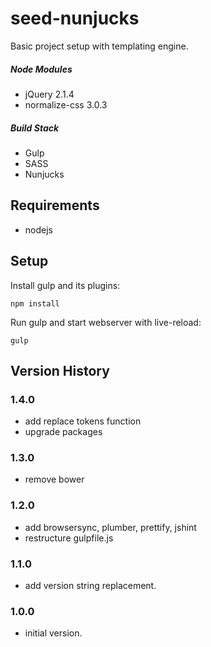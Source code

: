 # seed-nunjucks

Basic project setup with templating engine.

##### Node Modules
* jQuery 2.1.4
* normalize-css 3.0.3

##### Build Stack
* Gulp
* SASS
* Nunjucks

## Requirements
* nodejs

## Setup

Install gulp and its plugins:
```
npm install
```

Run gulp and start webserver with live-reload:
```
gulp
```

## Version History

### 1.4.0
* add replace tokens function
* upgrade packages

### 1.3.0
* remove bower

### 1.2.0
* add browsersync, plumber, prettify, jshint
* restructure gulpfile.js

### 1.1.0
* add version string replacement.

### 1.0.0
* initial version.